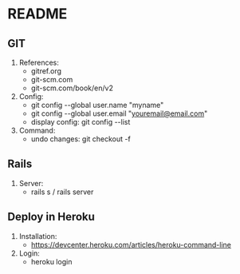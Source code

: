 # README

## GIT
1. References:
    - gitref.org
    - git-scm.com
    - git-scm.com/book/en/v2
2. Config:
    - git config --global user.name "myname"
    - git config --global user.email "youremail@email.com"
    - display config: git config --list
3. Command:
    - undo changes: git checkout -f

## Rails
1. Server:
    - rails s / rails server

## Deploy in Heroku
1. Installation:
    - https://devcenter.heroku.com/articles/heroku-command-line
2. Login:
    - heroku login